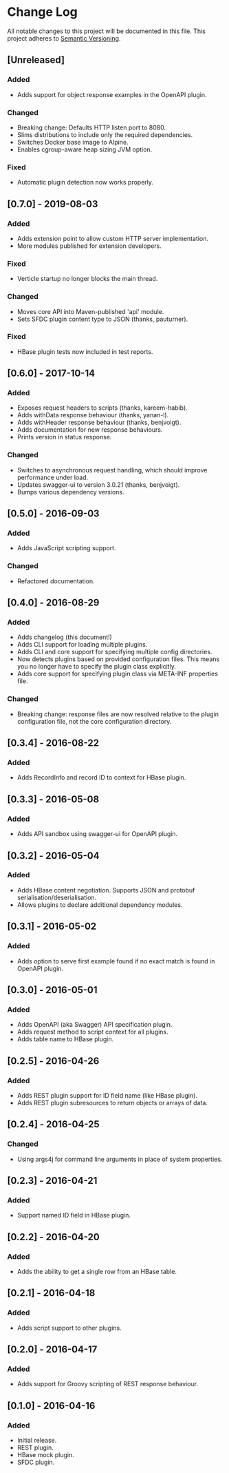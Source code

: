 # Change Log

All notable changes to this project will be documented in this file.
This project adheres to [Semantic Versioning](http://semver.org/).

## [Unreleased]
### Added
- Adds support for object response examples in the OpenAPI plugin.

### Changed
- Breaking change: Defaults HTTP listen port to 8080.
- Slims distributions to include only the required dependencies.
- Switches Docker base image to Alpine.
- Enables cgroup-aware heap sizing JVM option.

### Fixed
- Automatic plugin detection now works properly.

## [0.7.0] - 2019-08-03
### Added
- Adds extension point to allow custom HTTP server implementation.
- More modules published for extension developers.

### Fixed
- Verticle startup no longer blocks the main thread.

### Changed
- Moves core API into Maven-published 'api' module.
- Sets SFDC plugin content type to JSON (thanks, pauturner).

### Fixed
- HBase plugin tests now included in test reports.

## [0.6.0] - 2017-10-14 
### Added
- Exposes request headers to scripts (thanks, kareem-habib).
- Adds withData response behaviour (thanks, yanan-l).
- Adds withHeader response behaviour (thanks, benjvoigt).
- Adds documentation for new response behaviours.
- Prints version in status response.

### Changed
- Switches to asynchronous request handling, which should improve performance under load.
- Updates swagger-ui to version 3.0.21 (thanks, benjvoigt).
- Bumps various dependency versions.

## [0.5.0] - 2016-09-03
### Added
- Adds JavaScript scripting support.

### Changed
- Refactored documentation.

## [0.4.0] - 2016-08-29
### Added
- Adds changelog (this document!)
- Adds CLI support for loading multiple plugins.
- Adds CLI and core support for specifying multiple config directories.
- Now detects plugins based on provided configuration files. This means you no longer have to specify the plugin class explicitly.
- Adds core support for specifying plugin class via META-INF properties file.

### Changed
- Breaking change: response files are now resolved relative to the plugin configuration file, not the core configuration directory.

## [0.3.4] - 2016-08-22
### Added
- Adds RecordInfo and record ID to context for HBase plugin.

## [0.3.3] - 2016-05-08
### Added
- Adds API sandbox using swagger-ui for OpenAPI plugin.

## [0.3.2] - 2016-05-04
### Added
- Adds HBase content negotiation. Supports JSON and protobuf serialisation/deserialisation.
- Allows plugins to declare additional dependency modules.

## [0.3.1] - 2016-05-02
### Added
- Adds option to serve first example found if no exact match is found in OpenAPI plugin.

## [0.3.0] - 2016-05-01
### Added
- Adds OpenAPI (aka Swagger) API specification plugin.
- Adds request method to script context for all plugins.
- Adds table name to HBase plugin.

## [0.2.5] - 2016-04-26
### Added
- Adds REST plugin support for ID field name (like HBase plugin).
- Adds REST plugin subresources to return objects or arrays of data.

## [0.2.4] - 2016-04-25
### Changed
- Using args4j for command line arguments in place of system properties.

## [0.2.3] - 2016-04-21
### Added
- Support named ID field in HBase plugin.

## [0.2.2] - 2016-04-20
### Added
- Adds the ability to get a single row from an HBase table.

## [0.2.1] - 2016-04-18
### Added
- Adds script support to other plugins.

## [0.2.0] - 2016-04-17
### Added
- Adds support for Groovy scripting of REST response behaviour.

## [0.1.0] - 2016-04-16
### Added
- Initial release.
- REST plugin.
- HBase mock plugin.
- SFDC plugin.
